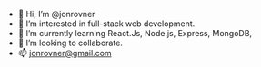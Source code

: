 - 👋 Hi, I’m @jonrovner
- 👀 I’m interested in full-stack web development.
- 🌱 I’m currently learning React.Js, Node.js, Express, MongoDB, 
- 💞️ I’m looking to collaborate.
- 📫 jonrovner@gmail.com

<!---
jonrovner/jonrovner is a ✨ special ✨ repository because its `README.md` (this file) appears on your GitHub profile.
You can click the Preview link to take a look at your changes.
--->

